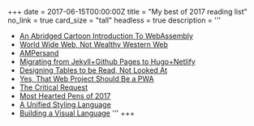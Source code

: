 +++
date = 2017-06-15T00:00:00Z
title = "My best of 2017 reading list"
no_link = true
card_size = "tall"
headless = true
description = '''
- [An Abridged Cartoon Introduction To WebAssembly](https://www.smashingmagazine.com/2017/05/abridged-cartoon-introduction-webassembly/)
- [World Wide Web, Not Wealthy Western Web](https://www.smashingmagazine.com/2017/03/world-wide-web-not-wealthy-western-web-part-1/)
- [AMPersand](https://ethanmarcotte.com/wrote/ampersand/)
- [Migrating from Jekyll+Github Pages to Hugo+Netlify](https://www.sarasoueidan.com/blog/jekyll-ghpages-to-hugo-netlify/)
- [Designing Tables to be Read, Not Looked At](http://alistapart.com/article/web-typography-tables)
- [Yes, That Web Project Should Be a PWA](http://alistapart.com/article/yes-that-web-project-should-be-a-pwa)
- [The Critical Request](https://medium.com/@benschwarz/the-critical-request-90bb47da5769)
- [Most Hearted Pens of 2017](https://codepen.io/2017/popular/pens/#)
- [A Unified Styling Language](https://medium.com/seek-blog/a-unified-styling-language-d0c208de2660)
- [Building a Visual Language](https://airbnb.design/building-a-visual-language/)
'''
+++